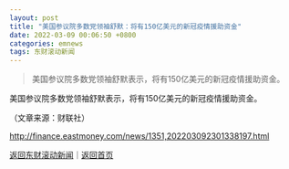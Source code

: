 ```yaml
---
layout: post
title: "美国参议院多数党领袖舒默：将有150亿美元的新冠疫情援助资金"
date: 2022-03-09 00:06:50 +0800
categories: emnews
tags: 东财滚动新闻
---
```

> 美国参议院多数党领袖舒默表示，将有150亿美元的新冠疫情援助资金。

<p>美国参议院多数党领袖舒默表示，将有150亿美元的新冠疫情援助资金。</p><p class="em_media">（文章来源：财联社）</p>

<http://finance.eastmoney.com/news/1351,202203092301338197.html>

[返回东财滚动新闻](//finews.withounder.com/emnews/)｜[返回首页](//finews.withounder.com/)